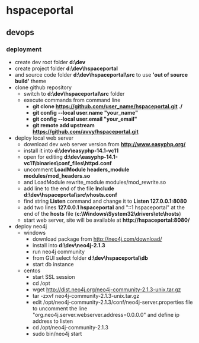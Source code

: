 hspaceportal
============

## devops
### deployment
* create dev root folder **d:\dev**
* create project folder **d:\dev\hspaceportal**
* and source code folder **d:\dev\hspaceportal\src** to use **'out of source build'** theme
* clone github repository
  * switch to **d:\dev\hspaceportal\src** folder
  * execute commands from command line
    * **git clone https://github.com/user_name/hspaceportal.git ./**
    * **git config --local user.name "your_name"**
    * **git config --local user.email "your_email"**
    * **git remote add upstream https://github.com/avvy/hspaceportal.git**
* deploy local web server
  * download dev web server version from **http://www.easyphp.org/** 
  * install it into **d:\dev\easyphp-14.1-vc11**
  * open for editing **d:\dev\easyphp-14.1-vc11\binaries\conf_files\httpd.conf**  
  * uncomment **LoadModule headers_module modules/mod_headers.so**
  * and LoadModule rewrite_module modules/mod_rewrite.so
  * add line to the end of the file **Include d:\dev\hspaceportal\src\vhosts.conf**
  * find string **Listen** command and change it to **Listen 127.0.0.1:8080**
  * add two lines **127.0.0.1 hspaceportal** and "::1 hspaceportal" at the end of the **hosts** file (**c:\Windows\System32\drivers\etc\hosts**)
  * start web server, site will be available at **http://hspaceportal:8080/**
* deploy neo4j
  * windows
    * download package from http://neo4j.com/download/
    * install into **d:\dev\neo4j-2.1.3**
    * run neo4j community
    * from GUI select folder **d:\dev\hspaceportal\db**
    * start db instance
  * centos
    * start SSL session
    * cd /opt
    * wget http://dist.neo4j.org/neo4j-community-2.1.3-unix.tar.gz
    * tar -zxvf neo4j-community-2.1.3-unix.tar.gz
    * edit /opt/neo4j-community-2.1.3/conf/neo4j-server.properties file to uncomment the line "org.neo4j.server.webserver.address=0.0.0.0" and define ip address to listen
    * cd /opt/neo4j-community-2.1.3
    * sudo bin/neo4j start

